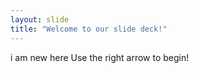 ```yaml
---
layout: slide
title: "Welcome to our slide deck!"
---
```

i am new here
Use the right arrow to begin!
